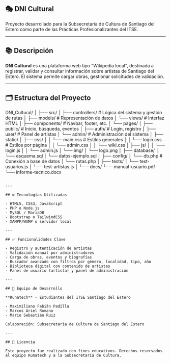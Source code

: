## 🎭 DNI Cultural

Proyecto desarrollado para la Subsecretaría de Cultura de Santiago del Estero como parte de las Prácticas Profesionalizantes del ITSE.

---

## 📚 Descripción

**DNI Cultural** es una plataforma web tipo "Wikipedia local", destinada a registrar, validar y consultar información sobre artistas de Santiago del Estero. El sistema permite cargar obras, gestionar solicitudes de validación.

---

## 🗂️ Estructura del Proyecto

DNI_Cultural/
│
├── src/
│   ├── controllers/       # Lógica del sistema y gestión de rutas
│   ├── models/            # Representación de datos
│   └── views/             # Interfaz HTML
│       ├── components/    # Navbar, footer, etc.
│       └── pages/
│           ├── public/    # Inicio, búsqueda, eventos
│           ├── auth/      # Login, registro
│           ├── user/      # Panel de artistas
│           └── admin/     # Administración del sistema
│
├── static/
│   ├── css/
│   │   └── main.css       # Estilos generales
│   │   └── login.css      # Estilos por página
│   │   └── admin.css
│   │   └── wiki.css
│   ├── js/
│   │   └── login.js
│   │   └── admin.js
│   └── img/
│       └── logo.png
│
├── database/
│   └── esquema.sql
│   └── datos-ejemplo.sql
│
├── config/
│   └── db.php             # Conexión a base de datos
│   └── rutas.php
│
├── tests/
│   └── test-usuarios.js
│   └── test-artistas.js
│
└── docs/
    └── manual-usuario.pdf
    └── informe-tecnico.docx
```

---

## ⚙️ Tecnologías Utilizadas

- HTML5, CSS3, JavaScript
- PHP o Node.js
- MySQL / MariaDB
- Bootstrap o TailwindCSS
- XAMPP/WAMP o servidor local

---

## ✅ Funcionalidades Clave

- Registro y autenticación de artistas
- Validación manual por administradores
- Carga de obras, eventos y biografías
- Buscador avanzado con filtros por género, localidad, tipo, año
- Biblioteca digital con contenido de artistas
- Panel de usuario (artista) y panel de administración

---

## 👥 Equipo de Desarrollo

**Runatech** - Estudiantes del ITSE Santiago del Estero

- Maximiliano Fabián Padilla
- Marcos Ariel Romano
- Mario Sebastián Ruiz

Colaboración: Subsecretaría de Cultura de Santiago del Estero

---

## 📄 Licencia

Este proyecto fue realizado con fines educativos. Derechos reservados al equipo Runatech y a la Subsecretaría de Cultura.